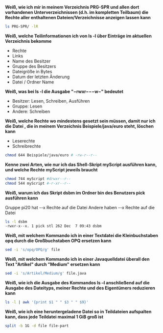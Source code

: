 **Weiß, wie ich mir in meinem Verzeichnis PRG-SPR und allen dort vorhandenen Unterverzeichnissen (d.h. im kompletten Teilbaum) die Rechte aller enthaltenen Dateien/Verzeichnisse anzeigen lassen kann**

```bash
ls PRG-SPR/ -lR
```

**Weiß, welche Teilinformationen ich von ls -l über Einträge im aktuellen Verzeichnis bekomme**

- Rechte
- Links
- Name des Besitzer
- Gruppe des Besitzers
- Dateigröße in Bytes
- Datum der letzten Änderung
- Datei / Ordner Name

**Weiß, was bei ls -l die Ausgabe "−rwxr−−−w−" bedeutet**

- Besitzer: Lesen, Schreiben, Ausführen
- Gruppe: Lesen
- Andere: Schreiben

**Weiß, welche Rechte wo mindestens gesetzt sein müssen, damit nur ich die Datei , die in meinem Verzeichnis Beispiele/java/euro steht, löschen kann**

- Leserechte
- Schreibrechte

```bash
chmod 644 Beispiele/java/euro # -rw-r--r--
```

**Kenne zwei Arten, wie nur ich das Shell-Skript myScript ausführen kann, und welche Rechte myScript jeweils braucht**

```bash
chmod 744 myScript #drwxr--r--
chmod 544 myScript #-r-xr--r--
```

**Weiß, warum ich das Skript dsbm im Ordner bin des Benutzers pick ausführen kann**

Gruppe pi20 hat --x Rechte auf die Datei
Andere haben --x Rechte auf die Datei

```bash
ls -l dsbm
-rwxr-x--x. 1 pick stl 262 Dec  7 09:43 dsbm
```

**Weiß, mit welchem Kommando ich in einer Textdatei die Kleinbuchstaben opq durch die Großbuchstaben OPQ ersetzen kann**

```bash
sed -i 's/opq/OPQ/g' file
```

**Weiß, mit welchem Kommando ich in einer Javaquelldatei überall den Text "Artikel" durch "Medium" ersetzen kann**

```bash
sed -i 's/Artikel/Medium/g' file.java
```

**Weiß, wie ich die Ausgabe des Kommandos ls –l anschließend auf die Ausgabe des Dateityps, meiner Rechte und des Eigentümers reduzieren kann**

```bash
ls -l | awk '{print $1 " " $3 " " $9}'
```

**Weiß, wie ich eine heruntergeladene Datei so in Teildateien aufspalten kann, dass jede Teildatei maximal 1 GiB groß ist**

```bash
split -b 1G -d file file-part
```